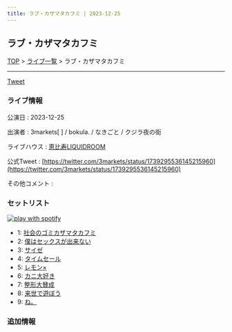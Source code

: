 ```yaml
---
title: ラブ・カザマタカフミ | 2023-12-25
---
```

## ラブ・カザマタカフミ

[TOP](/setlist/) > [ライブ一覧](lives.html) > ラブ・カザマタカフミ

___

<a href="https://twitter.com/share?ref_src=twsrc%5Etfw" data-text="3markets[ ]セットリスト > ラブ・カザマタカフミ" class="twitter-share-button" data-via="3markets" data-hashtags="3markets" data-related="3markets" data-show-count="false">Tweet</a>

### ライブ情報

公演日
:    2023-12-25

出演者
:    3markets[ ] / bokula. / なきごと / クジラ夜の街

ライブハウス
:    [恵比寿LIQUIDROOM](livehouse001.html)

公式Tweet
:    [https://twitter.com/3markets/status/1739295536145215960](https://twitter.com/3markets/status/1739295536145215960)

その他コメント
:    

### セットリスト


[![play with spotify](images/spotify-icon.png)](https://open.spotify.com/playlist/2I9CME66y8XpctS5VvssbC)



*  1: [社会のゴミカザマタカフミ](song002.html)
*  2: [僕はセックスが出来ない](song006.html)
*  3: [サイゼ](song004.html)
*  4: [タイムセール](song007.html)
*  5: [レモン×](song003.html)
*  6: [カニ大好き](song079.html)
*  7: [整形大賛成](song005.html)
*  8: [来世で遊ぼう](song075.html)
*  9: [ね。](song076.html)


### 追加情報






<script async src="https://platform.twitter.com/widgets.js" charset="utf-8"></script>